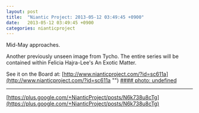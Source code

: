 ```yaml
---
layout: post
title:  "Niantic Project: 2013-05-12 03:49:45 +0900"
date:   2013-05-12 03:49:45 +0900
categories: nianticproject
---
```

Mid-May approaches.

Another previously unseen image from Tycho. The entire series will be contained within Felicia Hajra-Lee's An Exotic Matter. 

See it on the Board at: [http://www.nianticproject.com/?id=sc611a](http://www.nianticproject.com/?id=sc611a "")
[#### photo: undefined](https://lh3.googleusercontent.com/-RvIk51UqeUo/UY6PKT6jqGI/AAAAAAAAGPM/dyyw2bbEoaQ/w288-h288/Soon.jpg "")
- - -
[https://plus.google.com/+NianticProject/posts/N6k738u8cTg](https://plus.google.com/+NianticProject/posts/N6k738u8cTg)
